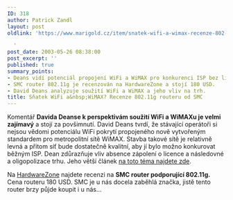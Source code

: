 ```yaml
---
ID: 318
author: Patrick Zandl
layout: post
oldlink: 'https://www.marigold.cz/item/snatek-wifi-a-wimax-recenze-802-11g-routeru-od-smc

  '
post_date: 2003-05-26 08:38:00
post_excerpt: ''
published: true
summary_points:
- Deans vidí potenciál propojení WiFi a WiMAX pro konkurenci ISP bez licencí.
- SMC router 802.11g je recenzován na HardwareZone a stojí 180 USD.
- David Deans analyzuje soužití WiFi a WiMAX a jeho vliv na trh.
title: Sňatek WiFi a&nbsp;WiMAX? Recenze 802.11g routeru od SMC
---
```


<p>
Komentář <STRONG>Davida Deanse k perspektivám soužití WiFi a WiMAXu je velmi zajímavý</STRONG> a stojí za povšimnutí. David Deans tvrdí, že stávající operátoři si nejsou vědomi potenciálu WiFi pokrytí propojeného nově vytvořeným standardem pro metropolitní sítě WiMAX. Stavba takové sítě je relativně levná a přitom síť bude dostatečně kvalitní, aby jí bylo možno konkurovat běžným ISP. Dean zdůrazňuje vliv absence zápolení o licence a následovné a oligopolizace trhu. Jeho větší článek <A href="http://geocities.com/dhdeans/comm6.htm" target=_blank>na toto téma najdete zde</A>. </p>

<p>
Na <A href="http://www.hardwarezone.com/news/news.hwz?cid=8&amp;aid=11511" target=_blank>HardwareZone</A> najdete recenzi na <STRONG>SMC router podporující 802.11g.</STRONG> Cena routeru 180 USD. SMC je u nás docela zaběhlá značka, jistě tento router brzy půjde koupit i u nás...</p>